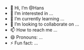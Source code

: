 - 👋 Hi, I’m @Hans
- 👀 I’m interested in ...
- 🌱 I’m currently learning ...
- 💞️ I’m looking to collaborate on ...
- 📫 How to reach me ...
- 😄 Pronouns: ...
- ⚡ Fun fact: ...

<!---
hjdelapena/hjdelapena is a ✨ special ✨ repository because its `README.md` (this file) appears on your GitHub profile.
You can click the Preview link to take a look at your changes.
--->
